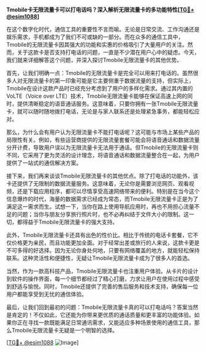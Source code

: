 **Tmobile卡无限流量卡可以打电话吗？深入解析无限流量卡的多功能特性[[TG💪+ @esim1088](https://t.me/s/esim1088)]**

在这个数字化时代，通信工具的重要性不言而喻。无论是日常交流、工作沟通还是娱乐需求，手机都成为了我们不可或缺的一部分。而在众多的通信工具中，Tmobile的无限流量卡因其强大的功能和实惠的价格吸引了大量用户的关注。然而，关于这款卡是否支持打电话的问题，一直是不少潜在用户心中的疑虑。今天，我们就来详细解答这个问题，并深入探讨Tmobile无限流量卡的其他优势。

首先，让我们明确一点：Tmobile的无限流量卡是完全可以用来打电话的。虽然很多人对无限流量卡的第一印象可能是它主要侧重于数据流量的支持，但实际上，Tmobile在设计这款产品时已经充分考虑到了用户的多样化需求。通过其内置的VoLTE（Voice over LTE）技术，Tmobile无限流量卡能够在保证高速上网的同时，提供清晰稳定的语音通话服务。这意味着，只要你拥有一张Tmobile无限流量卡，就可以随时随地拨打电话，无论是与家人联系还是处理紧急事务，都能轻松应对。

那么，为什么会有用户认为无限流量卡不能打电话呢？这可能与市场上某些产品的局限性有关。例如，有些运营商提供的无限流量套餐可能会将语音通话和数据流量分开计费，导致用户误以为无限流量卡无法用于通话。但Tmobile的无限流量卡则不同，它采用了更为灵活的设计理念，将语音通话和数据流量整合在一起，为用户提供了一站式的通信解决方案。

接下来，我们再来谈谈Tmobile无限流量卡的其他优点。除了打电话的功能外，该卡还提供了无限制的数据流量服务。这意味着，无论你是需要浏览网页、观看视频，还是下载应用程序，都可以尽情享受高速网络带来的便利。特别是在当今这个信息爆炸的时代，海量的数据需求已经成为常态，而Tmobile无限流量卡正是为了满足这一需求而生。试想一下，当你在路上使用导航应用时，再也不用担心流量不足的问题；当你与朋友分享旅行照片时，也不必再纠结于文件大小的限制。这一切，都得益于Tmobile无限流量卡的强大支持。

此外，Tmobile无限流量卡还具有出色的性价比。相比于传统的电话卡套餐，它不仅价格更为亲民，而且功能更加全面。对于经常出差或旅行的人来说，这款卡更是不可多得的好选择。因为无论你身处何地，只要有网络覆盖的地方，就能轻松保持联系。这种灵活性和便捷性，无疑让Tmobile无限流量卡成为了很多人的首选。

当然，作为一款高科技产品，Tmobile无限流量卡也注重用户体验。从卡片的设计到软件的操作界面，每一个细节都经过了精心打磨，力求让用户在使用过程中感受到舒适与愉悦。同时，Tmobile还提供了完善的售后服务和技术支持，确保每一位用户都能享受到无忧的通信体验。

最后，让我们回到最初的问题：Tmobile无限流量卡真的可以打电话吗？答案当然是肯定的！不仅如此，它还能为你带来更优质的通话质量和更丰富的功能体验。如果你正在寻找一款既能满足日常通讯需求，又能适应多种场景使用的通信工具，那么Tmobile无限流量卡无疑是一个明智的选择。

[[TG💪+ @esim1088](https://t.me/s/esim1088) ![Image](https://i.postimg.cc/4NQfJmqS/Snipaste-2025-05-13-00-14-12.png)]